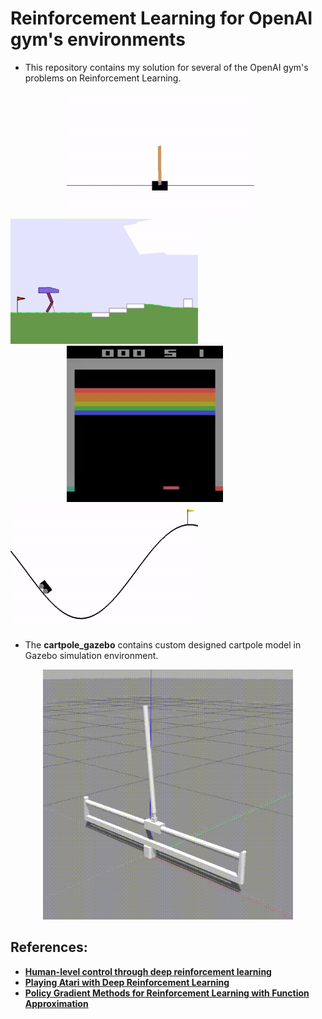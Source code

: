 # **Reinforcement Learning for OpenAI gym's environments**

- This repository contains my solution for several of the OpenAI gym's problems on Reinforcement Learning.

<p align= "left">
  <img src="/images/cartpole.gif/" width="300" height="200" hspace="90">
  <img src="/images/example.gif/" width="300" height="200">
  <img src="/images/breakout-v0.gif/" width="250" height="250" hspace="90">
  <img src="/images/mountain-car-v0.gif/" width="300" height="200">
</p>


- The **cartpole_gazebo** contains custom designed cartpole model in Gazebo simulation environment.

<p align= "center">
  <img src="/images/pg2.gif/" width="400" height="400">
</p>

## References:
- <a href="https://storage.googleapis.com/deepmind-media/dqn/DQNNaturePaper.pdf"><b>Human-level control through deep reinforcement
learning</b></a>
- <a href="https://www.cs.toronto.edu/~vmnih/docs/dqn.pdf"><b>Playing Atari with Deep Reinforcement Learning</b></a>
- <a href="https://www.google.com/url?sa=t&rct=j&q=&esrc=s&source=web&cd=1&cad=rja&uact=8&ved=2ahUKEwiyh6PtxtDdAhUHOY8KHcO_DvQQFjAAegQICBAC&url=https%3A%2F%2Fpapers.nips.cc%2Fpaper%2F1713-policy-gradient-methods-for-reinforcement-learning-with-function-approximation.pdf&usg=AOvVaw0zSuRPqWkiXe01Vv_l-ahw"><b>Policy Gradient Methods for Reinforcement Learning with Function Approximation</b></a> 
